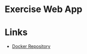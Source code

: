# Exercise Web App

# Links
* [Docker Repository](https://hub.docker.com/repository/docker/bryce27923/web-exercise)
